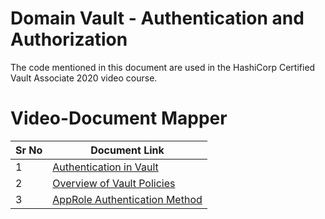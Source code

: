 # Domain  Vault - Authentication and Authorization

The code mentioned in this document are used in the HashiCorp Certified Vault Associate 2020 video course.


# Video-Document Mapper

| Sr No | Document Link |
| ------ | ------ |
| 1 | [Authentication in Vault][PlDa] |
| 2 | [Overview of Vault Policies][PlDb] |
| 3 | [AppRole Authentication Method][PlDc] |

[PlDa]: <https://github.com/zealvora/hashicorp-certified-vault-associate/blob/master/Domain%202%20-%20Vault%20Authentication%20and%20Authorization/auth.md>
[PlDb]: <https://github.com/zealvora/hashicorp-certified-vault-associate/blob/master/Domain%202%20-%20Vault%20Authentication%20and%20Authorization/vault-policies.md>
[PlDc]: <https://github.com/zealvora/hashicorp-certified-vault-associate/blob/master/Domain%202%20-%20Vault%20Authentication%20and%20Authorization/approle-auth.md>
